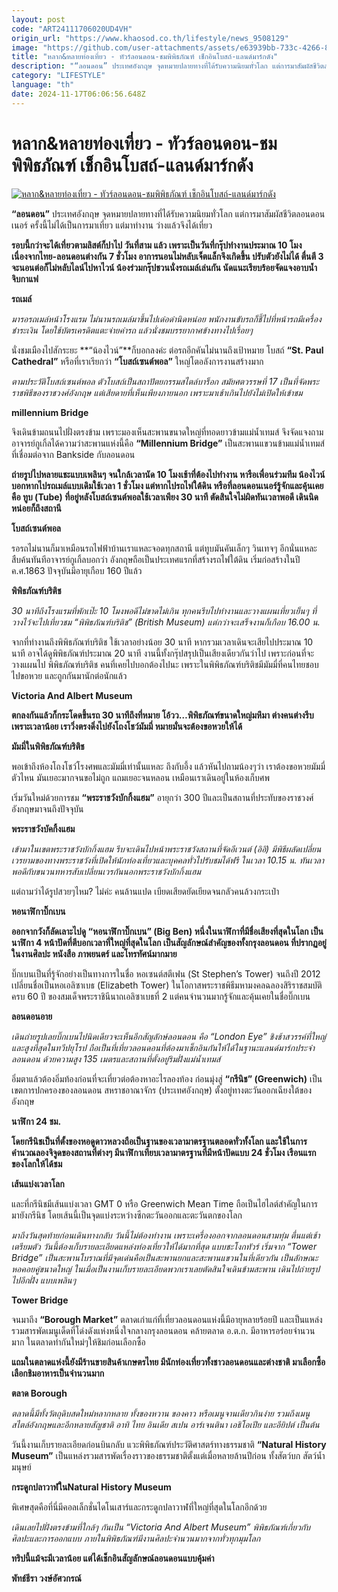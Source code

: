 ```yaml
---
layout: post
code: "ART24111706020UD4VH"
origin_url: "https://www.khaosod.co.th/lifestyle/news_9508129"
image: "https://github.com/user-attachments/assets/e63939bb-733c-4266-87c1-693c9942c9c8"
title: "หลาก&หลายท่องเที่ยว - ทัวร์ลอนดอน-ชมพิพิธภัณฑ์ เช็กอินโบสถ์-แลนด์มาร์กดัง"
description: "“ลอนดอน” ประเทศอังกฤษ จุดหมายปลายทางที่ได้รับความนิยมทั่วโลก แต่การมาสัมผัสชีวิตลอนดอนเนอร์ ครั้งนี้ไม่ได้เป็นการมาเที่ยว แต่มาทำงาน ว่างแล้วจึงได้เที่ยว"
category: "LIFESTYLE"
language: "th"
date: 2024-11-17T06:06:56.648Z
---
```


# หลาก&หลายท่องเที่ยว - ทัวร์ลอนดอน-ชมพิพิธภัณฑ์ เช็กอินโบสถ์-แลนด์มาร์กดัง

[![หลาก&หลายท่องเที่ยว - ทัวร์ลอนดอน-ชมพิพิธภัณฑ์ เช็กอินโบสถ์-แลนด์มาร์กดัง](https://www.khaosod.co.th/wpapp/uploads/2024/11/ปก-scaled.jpg "หลาก&หลายท่องเที่ยว - ทัวร์ลอนดอน-ชมพิพิธภัณฑ์ เช็กอินโบสถ์-แลนด์มาร์กดัง")](https://www.khaosod.co.th/wpapp/uploads/2024/11/ปก-scaled.jpg)

**“ลอนดอน”** ประเทศอังกฤษ จุดหมายปลายทางที่ได้รับความนิยมทั่วโลก แต่การมาสัมผัสชีวิตลอนดอนเนอร์ ครั้งนี้ไม่ได้เป็นการมาเที่ยว แต่มาทำงาน ว่างแล้วจึงได้เที่ยว

**รอบนี้กว่าจะได้เที่ยวตามลิสต์ก็ปาไป วันที่สาม แล้ว เพราะเป็นวันที่กรุ๊ปทำงานประมาณ 10 โมง เนื่องจากไทย-ลอนดอนต่างกัน 7 ชั่วโมง อาการนอนไม่หลับเจ็ตแล็กจึงเกิดขึ้น ปรับตัวยังไม่ได้ ตื่นตี 3 จะนอนต่อก็ไม่หลับไลน์ไปหาไวน์ น้องร่วมกรุ๊ปชวนนั่งรถเมล์เล่นกัน นัดแนะเรียบร้อยจัดแจงอาบน้ำ จิบกาแฟ**



**รถเมล์**



_มารอรถเมล์หน้าโรงแรม ไม่นานรถเมล์มาขึ้นไปเด๋อด๋านิดหน่อย พนักงานขับรถก็ชี้ไปที่หน้ารถมีเครื่องชำระเงิน โดยใช้บัตรเครดิตแตะจ่ายค่ารถ แล้วนั่งชมบรรยากาศข้างทางไปเรื่อยๆ_

นั่งชมเมืองไปสักระยะ **“น้องไวน์”**ก็บอกลงค่ะ ต่อรถอีกคันไม่นานถึงเป้าหมาย โบสถ์ **“St. Paul Cathedral”** หรือที่เราเรียกว่า **“โบสถ์เซนต์พอล”** ใหญ่โตอลังการงานสร้างมาก

_ตามประวัติโบสถ์เซนต์พอล ตัวโบสถ์เป็นสถาปัตยกรรมสไตล์บาร็อก สมัยศตวรรษที่ 17 เป็นที่จัดพระราชพิธีของราชวงศ์อังกฤษ แต่เสียดายที่เห็นเพียงภายนอก เพราะมาเช้าเกินไปยังไม่เปิดให้เข้าชม_

**millennium Bridge**



จึงเดินข้ามถนนไปฝั่งตรงข้าม เพราะมองเห็นสะพานขนาดใหญ่ที่ทอดยาวข้ามแม่น้ำเทมส์ จึงจัดแจงถามอาจารย์กูเกิ้ลได้ความว่าสะพานแห่งนี้คือ **“Millennium Bridge”** เป็นสะพานแขวนข้ามแม่น้ำเทมส์ที่เชื่อมต่อจาก Bankside กับลอนดอน

**ถ่ายรูปไปหลายแชะแบบเพลินๆ จนใกล้เวลานัด 10 โมงเช้าที่ต้องไปทำงาน หารือเพื่อนร่วมทีม น้องไวน์บอกหากไปรถเมล์แบบเดิมใช้เวลา 1 ชั่วโมง แต่หากไปรถไฟใต้ดิน หรือที่ลอนดอนเนอร์รู้จักและคุ้นเคยคือ ทูบ (Tube) ที่อยู่หลังโบสถ์เซนต์พอลใช้เวลาเพียง 30 นาที ตัดสินใจไม่ผิดทันเวลาพอดี เดินนิดหน่อยก็ถึงสถานี**

**โบสถ์เซนต์พอล**



รอรถไม่นานก็มาเหมือนรถไฟฟ้าบ้านเราแหละจอดทุกสถานี แต่ทูบมันคันเล็กๆ วินเทจๆ อีกนั่นแหละสืบค้นทันทีอาจารย์กูเกิ้ลบอกว่า อังกฤษถือเป็นประเทศแรกที่สร้างรถไฟใต้ดิน เริ่มก่อสร้างในปี ค.ศ.1863 ปัจจุบันมีอายุเกือบ 160 ปีแล้ว

**พิพิธภัณฑ์บริติช**



_30 นาทีถึงโรงแรมที่พักเป๊ะ 10 โมงพอดีไม่ขาดไม่เกิน ทุกคนรีบไปทำงานและวางแผนเที่ยวเย็นๆ ที่วางไว้จะไปเที่ยวชม “พิพิธภัณฑ์บริติช” (British Museum) แต่กว่าจะเสร็จงานก็เกือบ 16.00 น._

จากที่ทำงานถึงพิพิธภัณฑ์บริติช ใช้เวลาอย่างน้อย 30 นาที หากรวมเวลาเดินจะเสียไปประมาณ 10 นาที อาจได้ดูพิพิธภัณฑ์ประมาณ 20 นาที งานนี้ทั้งกรุ๊ปสรุปเป็นเสียงเดียวกันว่าไป เพราะก่อนที่จะวางแผนไป พิพิธภัณฑ์บริติช คนที่เคยไปบอกต้องไปนะ เพราะในพิพิธภัณฑ์บริติชมีมัมมี่ที่คนไทยชอบไปขอหวย และถูกกันมานักต่อนักแล้ว

**Victoria And Albert Museum**



**ตกลงกันแล้วก็กระโดดขึ้นรถ 30 นาทีถึงที่หมาย โอ้วว…พิพิธภัณฑ์ขนาดใหญ่มหึมา ต่างคนต่างรีบเพราะเวลาน้อย เราวิ่งตรงดิ่งไปยังโถงโชว์มัมมี่ หมายมั่นจะต้องขอหวยให้ได้**

**มัมมี่ในพิพิธภัณฑ์บริติช**



พอเข้าถึงห้องโถงโชว์โรงศพและมัมมี่เท่านั้นแหละ ถึงกับอึ้ง แล้วหันไปถามน้องๆว่า เราต้องขอหวยมัมมี่ตัวไหน มันเยอะมากจนขอไม่ถูก แถมเยอะจนหลอน เหมือนเราเดินอยู่ในห้องเก็บศพ

เริ่มวันใหม่ด้วยการชม **“พระราชวังบักกิ้งแฮม”** อายุกว่า 300 ปีและเป็นสถานที่ประทับของราชวงศ์อังกฤษมาจนถึงปัจจุบัน

**พระราชวังบัคกิ้งแฮม**



_เข้ามาในเขตพระราชวังบักกิ้งแฮม รีบจะเดินไปหน้าพระราชวังสถานที่จัดอีเวนต์ (อิอิ) มีพิธีผลัดเปลี่ยนเวรยามของทางพระราชวังที่เปิดให้นักท่องเที่ยวและบุคคลทั่วไปรับชมได้ฟรี ในเวลา 10.15 น. ทันเวลาพอดีกับขนวนทหารสับเปลี่ยนเวรกันนอกพระราชวังบักกิ้งแฮม_

แต่ถามว่าได้รูปสวยๆไหม? ไม่ค่ะ คนล้านแปด เบียดเสียดยัดเยียดจนกลัวคนล้วงกระเป๋า

**หอนาฬิกาบิ๊กเบน**



**ออกจากวังก็ลัดเลาะไปดู “หอนาฬิกาบิ๊กเบน” (Big Ben) หนึ่งในนาฬิกาที่มีชื่อเสียงที่สุดในโลก เป็นนาฬิกา 4 หน้าปัดที่ตีบอกเวลาที่ใหญ่ที่สุดในโลก เป็นสัญลักษณ์สำคัญของทั้งกรุงลอนดอน ที่ปรากฏอยู่ในงานศิลปะ หนังสือ ภาพยนตร์ และโทรทัศน์มากมาย**

บิ๊กเบนเป็นที่รู้จักอย่างเป็นทางการในชื่อ หอเซนต์สตีเฟน (St Stephen’s Tower) จนถึงปี 2012 เปลี่ยนชื่อเป็นหอเอลิซาเบธ (Elizabeth Tower) ในโอกาสพระราชพิธีมหามงคลฉลองสิริราชสมบัติครบ 60 ปี ของสมเด็จพระราชินีนาถเอลิซาเบธที่ 2 แต่คนจำนวนมากรู้จักและคุ้นเคยในชื่อบิ๊กเบน

**ลอนดอนอาย**



_เดินถ่ายรูปเลยบิ๊กเบนไปนิดเดียวจะเห็นอีกสัญลักษ์ลอนดอน คือ “London Eye” ชิงช้าสวรรค์ที่ใหญ่และสูงที่สุดในทวีปยุโรป ถือเป็นที่เที่ยวลอนดอนที่ต้องมาเช็กอินกันให้ได้ในฐานะแลนด์มาร์กประจำลอนดอน ด้วยความสูง 135 เมตรและสถานที่ตั้งอยู่ริมฝั่งแม่น้ำเทมส์_

อิ่มตาแล้วต้องอิ่มท้องก่อนที่จะเที่ยวต่อต้องหาอะไรลองท้อง ก่อนมุ่งสู่ **“กรีนิช” (Greenwich)** เป็นเขตการปกครองของลอนดอน สหราชอาณาจักร (ประเทศอังกฤษ) ตั้งอยู่ทางตะวันออกเฉียงใต้ของอังกฤษ

**นาฬิกา 24 ชม.**



**โดยกรีนิชเป็นที่ตั้งของหอดูดาวหลวงถือเป็นฐานของเวลามาตรฐานตลอดทั่วทั้งโลก และใช้ในการคำนวณลองจิจูดของสถานที่ต่างๆ มีนาฬิกาเทียบเวลามาตรฐานที่มีหน้าปัดแบบ 24 ชั่วโมง เรือนแรกของโลกให้ได้ชม**

**เส้นแบ่งเวลาโลก**



และที่กรีนิชมีเส้นแบ่งเวลา GMT 0 หรือ Greenwich Mean Time ถือเป็นไฮไลต์สำคัญในการมายังกรีนิช โดยเส้นนี้เป็นจุดแบ่งระหว่างซีกตะวันออกและตะวันตกของโลก

_มาถึงวันสุดท้ายก่อนเดินทางกลับ วันนี้ไม่ต้องทำงาน เพราะเครื่องออกจากลอนดอนสามทุ่ม ตื่นแต่เช้าเตรียมตัว วันนี้ต้องเก็บรายละเอียดแหล่งท่องเที่ยวให้ได้มากที่สุด แบบชะโงกทัวร์ เริ่มจาก “Tower Bridge” เป็นสะพานโบราณที่มีจุดเด่นคือเป็นสะพานยกและสะพานแขวนในที่เดียวกัน เป็นลักษณะหอคอยคู่ขนาดใหญ่ ในเมื่อเป็นงานเก็บรายละเอียดพวกเราเลยตัดสินใจเดินข้ามสะพาน เดินไปถ่ายรูปไปอีกฝั่ง แบบเพลินๆ_

**Tower Bridge**



จนมาถึง **“Borough Market”** ตลาดเก่าแก่ที่เที่ยวลอนดอนแห่งนี้มีอายุหลายร้อยปี และเป็นแหล่งรวมสารพัดเมนูเด็ดที่โด่งดังแห่งหนึ่งใจกลางกรุงลอนดอน คล้ายตลาด อ.ต.ก. มีอาหารอร่อยจำนวนมาก ในตลาดทำกันใหม่ๆให้ชิมก่อนเลือกซื้อ

**แถมในตลาดแห่งนี้ยังมีร้านขายสินค้าเกษตรไทย มีนักท่องเที่ยวทั้งชาวลอนดอนและต่างชาติ มาเลือกซื้อเลือกชิมอาหารเป็นจำนวนมาก**

**ตลาด Borough**



_ตลาดนี้มีทั้งวัตถุดิบสดใหม่หลากหลาย ทั้งของหวาน ของคาว หรือเมนูจานเดียวกินง่าย รวมถึงเมนูสไตล์อังกฤษและอีกหลายสัญชาติ อาทิ ไทย อินเดีย สเปน อาร์เจนตินา เอธิโอเปีย และอียิปต์ เป็นต้น_

วันนี้งานเก็บรายละเอียดก่อนบินกลับ แวะพิพิธภัณฑ์ประวัติศาสตร์ทางธรรมชาติ **“Natural History Museum”** เป็นแหล่งรวมสารพัดเรื่องราวของธรรมชาติตั้งแต่เมื่อหลายล้านปีก่อน ทั้งสัตว์บก สัตว์น้ำ มนุษย์

**กระดูกปลาวาฬในNatural History Museum**



พิเศษสุดคือที่นี่มีคอลเล็กชั่นไดโนเสาร์และกระดูกปลาวาฬที่ใหญ่ที่สุดในโลกอีกด้วย

_เดินเลยไปฝั่งตรงข้ามที่ใกล้ๆ กันเป็น “Victoria And Albert Museum” พิพิธภัณฑ์เกี่ยวกับศิลปะและการออกแบบ ภายในพิพิธภัณฑ์มีงานศิลปะจำนวนมากจากทั่วทุกมุมโลก_

**ทริปนี้แม้จะมีเวลาน้อย แต่ได้เช็กอินสัญลักษณ์ลอนดอนแบบคุ้มค่า**

**พัทธ์ธีรา วงษ์อัศวกรณ์**